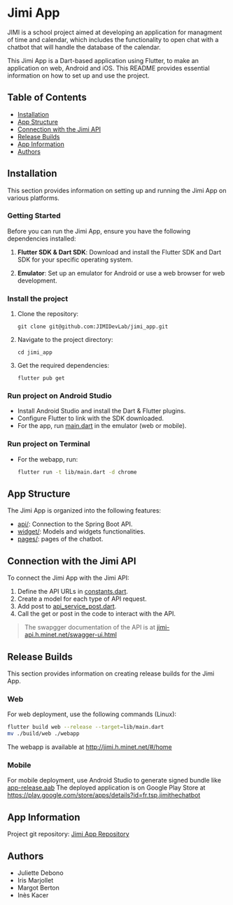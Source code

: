 # Jimi App

JIMI is a school project aimed at developing an application for managment of time and calendar, which includes the functionality to open chat with a chatbot that will handle the database of the calendar.

This Jimi App is a Dart-based application using Flutter, to make an application on web, Android and iOS. This README provides essential information on how to set up and use the project.

## Table of Contents

- [Installation](#installation)
- [App Structure](#app-structure)
- [Connection with the Jimi API](#connection-with-the-jimi-api)
- [Release Builds](#release-builds)
- [App Information](#app-information)
- [Authors](#authors)

## Installation

This section provides information on setting up and running the Jimi App on various platforms.

### Getting Started

Before you can run the Jimi App, ensure you have the following dependencies installed:

1. **Flutter SDK & Dart SDK**: Download and install the Flutter SDK and Dart SDK for your specific operating system.

2. **Emulator**: Set up an emulator for Android or use a web browser for web development.

### Install the project

1. Clone the repository:
   ```shell
   git clone git@github.com:JIMIDevLab/jimi_app.git
   ```

2. Navigate to the project directory:

    ```shell
    cd jimi_app
    ```
3. Get the required dependencies:

    ```shell
    flutter pub get
    ```

### Run project on Android Studio

- Install Android Studio and install the Dart & Flutter plugins.
- Configure Flutter to link with the SDK downloaded.
- For the app, run  [main.dart](lib/main.dart) in the emulator (web or mobile).

### Run project on Terminal

- For the webapp, run:
   ```bash
  flutter run -t lib/main.dart -d chrome
   ```
  
## App Structure
The Jimi App is organized into the following features:

- [api/](lib/api/constants.dart): Connection to the Spring Boot API.
- [widget/](lib/api/constants.dart): Models and widgets functionalities.
- [pages/](lib/api/constants.dart): pages of the chatbot.

## Connection with the Jimi API
To connect the Jimi App with the Jimi API:

1. Define the API URLs in [constants.dart](lib/api/constants.dart).
2. Create a model for each type of API request.
3. Add post to [api_service_post.dart](lib/api/api_services_post.dart).
4. Call the get or post in the code to interact with the API.

> The swapgger documentation of the API is at [jimi-api.h.minet.net/swagger-ui.html](http://jimi-api.h.minet.net/swagger-ui.html)

## Release Builds
This section provides information on creating release builds for the Jimi App.

### Web
For web deployment, use the following commands (Linux):

   ```bash
   flutter build web --release --target=lib/main.dart
   mv ./build/web ./webapp
   ```

The webapp is available at http://jimi.h.minet.net/#/home

### Mobile
For mobile deployment, use Android Studio to generate signed bundle like [app-release.aab](android/app/release/app-release.aab)
The deployed application is on Google Play Store at https://play.google.com/store/apps/details?id=fr.tsp.jimithechatbot

## App Information
Project git repository: [Jimi App Repository](https://github.com/JIMIDevLab/jimi_app)

## Authors
- Juliette Debono
- Iris Marjollet
- Margot Berton
- Inès Kacer
